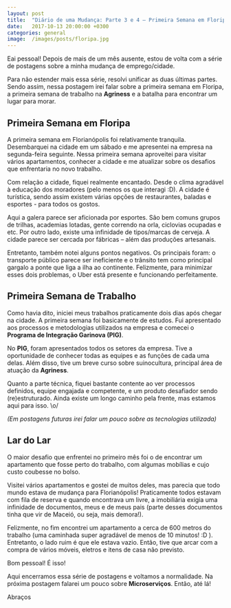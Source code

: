 ```yaml
---
layout: post
title:  "Diário de uma Mudança: Parte 3 e 4 – Primeira Semana em Floripa e Lar Doce Lar"
date:   2017-10-13 20:00:00 +0300
categories: general
image:  /images/posts/floripa.jpg
---
```



Eai pessoal! Depois de mais de um mês ausente, estou de volta com a série de postagens sobre a minha mudança de emprego/cidade.

Para não estender mais essa série, resolvi unificar as duas últimas partes. Sendo assim, nessa postagem irei falar sobre a primeira semana em Floripa, a primeira semana de trabalho na **Agriness** e a batalha para encontrar um lugar para morar.

## Primeira Semana em Floripa

A primeira semana em Florianópolis foi relativamente tranquila. Desembarquei na cidade em um sábado e me apresentei na empresa na segunda-feira seguinte. Nessa primeira semana aproveitei para visitar vários apartamentos, conhecer a cidade e me atualizar sobre os desafios que enfrentaria no novo trabalho.

Com relação a cidade, fiquei realmente encantado. Desde o clima agradável à educação dos moradores (pelo menos os que interagi :D). A cidade é turística, sendo assim existem várias opções de restaurantes, baladas e esportes - para todos os gostos.

Aqui a galera parece ser aficionada por esportes. São bem comuns grupos de trilhas, academias lotadas, gente correndo na orla, ciclovias ocupadas e etc. Por outro lado, existe uma infinidade de tipos/marcas de cerveja. A cidade parece ser cercada por fábricas – além das produções artesanais.

Entretanto, também notei alguns pontos negativos. Os principais foram: o transporte público parece ser ineficiente e o trânsito tem como principal gargalo a ponte que liga a ilha ao continente. Felizmente, para minimizar esses dois problemas, o Uber está presente e funcionando perfeitamente.

## Primeira Semana de Trabalho

Como havia dito, iniciei meus trabalhos praticamente dois dias após chegar na cidade. A primeira semana foi basicamente de estudos. Fui apresentado aos processos e metodologias utilizados na empresa e comecei o **Programa de Integração Garinova (PIG)**.  

No **PIG**, foram apresentados todos os setores da empresa. Tive a oportunidade de conhecer todas as equipes e as funções de cada uma delas. Além disso, tive um breve curso sobre suinocultura, principal área de atuação da **Agriness**.

Quanto a parte técnica, fiquei bastante contente ao ver processos definidos, equipe engajada e competente, e um produto desafiador sendo (re)estruturado. Ainda existe um longo caminho pela frente, mas estamos aqui para isso. \o/

*(Em postagens futuras irei falar um pouco sobre as tecnologias utilizada)*

## Lar do Lar

O maior desafio que enfrentei no primeiro mês foi o de encontrar um apartamento que fosse perto do trabalho, com algumas mobílias e cujo custo coubesse no bolso.

Visitei vários apartamentos e gostei de muitos deles, mas parecia que todo mundo estava de mudança para Florianópolis! Praticamente todos estavam com fila de reserva e quando encontrava um livre, a imobiliária exigia uma infinidade de documentos, meus e de meus pais (parte desses documentos tinha que vir de Maceió, ou seja, mais demora!).

Felizmente, no fim encontrei um apartamento a cerca de 600 metros do trabalho (uma caminhada super agradável de menos de 10 minutos! :D ). Entretanto, o lado ruim é que ele estava vazio. Então, tive que arcar com a compra de vários móveis, eletros e itens de casa não previsto.

Bom pessoal! É isso!

Aqui encerramos essa série de postagens e voltamos a normalidade. Na próxima postagem falarei um pouco sobre **Microserviços**. Então, até lá!

Abraços

